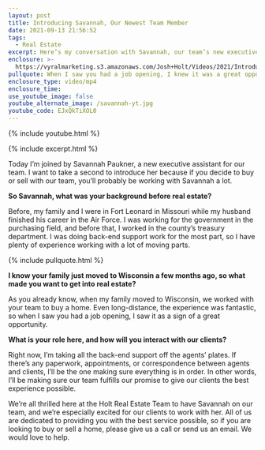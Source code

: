 ```yaml
---
layout: post
title: Introducing Savannah, Our Newest Team Member
date: 2021-09-13 21:56:52
tags:
  - Real Estate
excerpt: Here’s my conversation with Savannah, our team’s new executive assistant.
enclosure: >-
  https://vyralmarketing.s3.amazonaws.com/Josh+Holt/Videos/2021/Introducing+Savannah%2C+Our+Newest+Team+Member.mp4
pullquote: When I saw you had a job opening, I knew it was a great opportunity.
enclosure_type: video/mp4
enclosure_time:
use_youtube_image: false
youtube_alternate_image: /savannah-yt.jpg
youtube_code: EJxQkTiXOL0
---
```

{% include youtube.html %}

{% include excerpt.html %}

Today I’m joined by Savannah Paukner, a new executive assistant for our team. I want to take a second to introduce her because if you decide to buy or sell with our team, you’ll probably be working with Savannah a lot.&nbsp;

**So Savannah, what was your background before real estate?**

Before, my family and I were in Fort Leonard in Missouri while my husband finished his career in the Air Force. I was working for the government in the purchasing field, and before that, I worked in the county’s treasury department. I was doing back-end support work for the most part, so I have plenty of experience working with a lot of moving parts.&nbsp;

{% include pullquote.html %}

**I know your family just moved to Wisconsin a few months ago, so what made you want to get into real estate?**

As you already know, when my family moved to Wisconsin, we worked with your team to buy a home. Even long-distance, the experience was fantastic, so when I saw you had a job opening, I saw it as a sign of a great opportunity.&nbsp;

**What is your role here, and how will you interact with our clients?**

Right now, I’m taking all the back-end support off the agents’ plates. If there’s any paperwork, appointments, or correspondence between agents and clients, I’ll be the one making sure everything is in order. In other words, I’ll be making sure our team fulfills our promise to give our clients the best experience possible.&nbsp;

We’re all thrilled here at the Holt Real Estate Team to have Savannah on our team, and we’re especially excited for our clients to work with her. All of us are dedicated to providing you with the best service possible, so if you are looking to buy or sell a home, please give us a call or send us an email. We would love to help.
